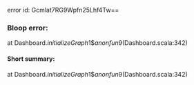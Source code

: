 error id: Gcmlat7RG9Wpfn25Lhf4Tw==
### Bloop error:

at Dashboard$.initializeGraph$1$$anonfun$9(Dashboard.scala:342)
#### Short summary: 

at Dashboard$.initializeGraph$1$$anonfun$9(Dashboard.scala:342)